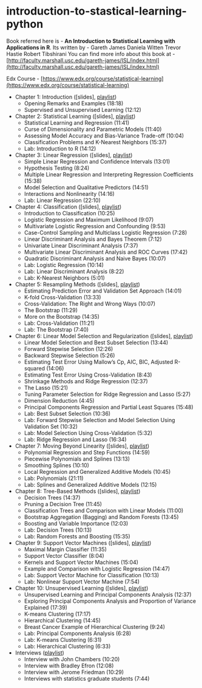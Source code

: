 # introduction-to-stastical-learning-python
Book referred here is - <b>An Introduction to Statistical Learning with Applications in R</b>. Its written by - Gareth James Daniela Witten Trevor Hastie Robert Tibshirani 
You can find more info about this book at - [http://faculty.marshall.usc.edu/gareth-james/ISL/index.html](http://faculty.marshall.usc.edu/gareth-james/ISL/index.html)

Edx Course - [https://www.edx.org/course/statistical-learning](https://www.edx.org/course/statistical-learning)

* Chapter 1: Introduction ([slides], [playlist](https://www.youtube.com/playlist?list=PL5-da3qGB5ICcUhueCyu25slvsGp8IDTa))
    * Opening Remarks and Examples (18:18)
    * Supervised and Unsupervised Learning (12:12)
* Chapter 2: Statistical Learning ([slides], [playlist](https://www.youtube.com/playlist?list=PL5-da3qGB5IDvuFPNoSqheihPOQNJpzyy))
    * Statistical Learning and Regression (11:41)
    * Curse of Dimensionality and Parametric Models (11:40)
    * Assessing Model Accuracy and Bias-Variance Trade-off (10:04)
    * Classification Problems and K-Nearest Neighbors (15:37)
    * Lab: Introduction to R (14:12)
* Chapter 3: Linear Regression ([slides], [playlist](https://www.youtube.com/playlist?list=PL5-da3qGB5IBSSCPANhTgrw82ws7w_or9))
    * Simple Linear Regression and Confidence Intervals (13:01)
    * Hypothesis Testing (8:24)
    * Multiple Linear Regression and Interpreting Regression Coefficients (15:38)
    * Model Selection and Qualitative Predictors (14:51)
    * Interactions and Nonlinearity (14:16)
    * Lab: Linear Regression (22:10)
* Chapter 4: Classification ([slides], [playlist](https://www.youtube.com/playlist?list=PL5-da3qGB5IC4vaDba5ClatUmFppXLAhE))
    * Introduction to Classification (10:25)
    * Logistic Regression and Maximum Likelihood (9:07)
    * Multivariate Logistic Regression and Confounding (9:53)
    * Case-Control Sampling and Multiclass Logistic Regression (7:28)
    * Linear Discriminant Analysis and Bayes Theorem (7:12)
    * Univariate Linear Discriminant Analysis (7:37)
    * Multivariate Linear Discriminant Analysis and ROC Curves (17:42)
    * Quadratic Discriminant Analysis and Naive Bayes (10:07)
    * Lab: Logistic Regression (10:14)
    * Lab: Linear Discriminant Analysis (8:22)
    * Lab: K-Nearest Neighbors (5:01)
* Chapter 5: Resampling Methods ([slides], [playlist](https://www.youtube.com/playlist?list=PL5-da3qGB5IA6E6ZNXu7dp89_uv8yocmf))
    * Estimating Prediction Error and Validation Set Approach (14:01)
    * K-fold Cross-Validation (13:33)
    * Cross-Validation: The Right and Wrong Ways (10:07)
    * The Bootstrap (11:29)
    * More on the Bootstrap (14:35)
    * Lab: Cross-Validation (11:21)
    * Lab: The Bootstrap (7:40)
* Chapter 6: Linear Model Selection and Regularization ([slides], [playlist](https://www.youtube.com/playlist?list=PL5-da3qGB5IB-Xdpj_uXJpLGiRfv9UVXI))
    * Linear Model Selection and Best Subset Selection (13:44)
    * Forward Stepwise Selection (12:26)
    * Backward Stepwise Selection (5:26)
    * Estimating Test Error Using Mallow’s Cp, AIC, BIC, Adjusted R-squared (14:06)
    * Estimating Test Error Using Cross-Validation (8:43)
    * Shrinkage Methods and Ridge Regression (12:37)
    * The Lasso (15:21)
    * Tuning Parameter Selection for Ridge Regression and Lasso (5:27)
    * Dimension Reduction (4:45)
    * Principal Components Regression and Partial Least Squares (15:48)
    * Lab: Best Subset Selection (10:36)
    * Lab: Forward Stepwise Selection and Model Selection Using Validation Set (10:32)
    * Lab: Model Selection Using Cross-Validation (5:32)
    * Lab: Ridge Regression and Lasso (16:34)
* Chapter 7: Moving Beyond Linearity ([slides], [playlist](https://www.youtube.com/playlist?list=PL5-da3qGB5IBn84fvhh-u2MU80jvo8OoR))
    * Polynomial Regression and Step Functions (14:59)
    * Piecewise Polynomials and Splines (13:13)
    * Smoothing Splines (10:10)
    * Local Regression and Generalized Additive Models (10:45)
    * Lab: Polynomials (21:11)
    * Lab: Splines and Generalized Additive Models (12:15)
* Chapter 8: Tree-Based Methods ([slides], [playlist](https://www.youtube.com/playlist?list=PL5-da3qGB5IB23TLuA8ZgVGC8hV8ZAdGh))
    * Decision Trees (14:37)
    * Pruning a Decision Tree (11:45)
    * Classification Trees and Comparison with Linear Models (11:00)
    * Bootstrap Aggregation (Bagging) and Random Forests (13:45)
    * Boosting and Variable Importance (12:03)
    * Lab: Decision Trees (10:13)
    * Lab: Random Forests and Boosting (15:35)
* Chapter 9: Support Vector Machines ([slides], [playlist](https://www.youtube.com/playlist?list=PL5-da3qGB5IDl6MkmovVdZwyYOhpCxo5o))
    * Maximal Margin Classifier (11:35)
    * Support Vector Classifier (8:04)
    * Kernels and Support Vector Machines (15:04)
    * Example and Comparison with Logistic Regression (14:47)
    * Lab: Support Vector Machine for Classification (10:13)
    * Lab: Nonlinear Support Vector Machine (7:54)
* Chapter 10: Unsupervised Learning ([slides], [playlist](https://www.youtube.com/playlist?list=PL5-da3qGB5IBC-MneTc9oBZz0C6kNJ-f2))
    * Unsupervised Learning and Principal Components Analysis (12:37)
    * Exploring Principal Components Analysis and Proportion of Variance Explained (17:39)
    * K-means Clustering (17:17)
    * Hierarchical Clustering (14:45)
    * Breast Cancer Example of Hierarchical Clustering (9:24)
    * Lab: Principal Components Analysis (6:28)
    * Lab: K-means Clustering (6:31)
    * Lab: Hierarchical Clustering (6:33)
* Interviews ([playlist](https://www.youtube.com/playlist?list=PL5-da3qGB5IC8_kWZXDcmLx7_n4RTBkAS))
    * Interview with John Chambers (10:20)
    * Interview with Bradley Efron (12:08)
    * Interview with Jerome Friedman (10:29)
    * Interviews with statistics graduate students (7:44)
